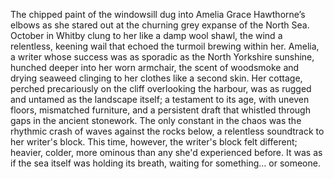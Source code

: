 The chipped paint of the windowsill dug into Amelia Grace Hawthorne’s elbows as she stared out at the churning grey expanse of the North Sea.  October in Whitby clung to her like a damp wool shawl, the wind a relentless, keening wail that echoed the turmoil brewing within her.  Amelia, a writer whose success was as sporadic as the North Yorkshire sunshine, hunched deeper into her worn armchair, the scent of woodsmoke and drying seaweed clinging to her clothes like a second skin.  Her cottage, perched precariously on the cliff overlooking the harbour, was as rugged and untamed as the landscape itself; a testament to its age, with uneven floors, mismatched furniture, and a persistent draft that whistled through gaps in the ancient stonework.  The only constant in the chaos was the rhythmic crash of waves against the rocks below, a relentless soundtrack to her writer's block.  This time, however, the writer's block felt different; heavier, colder, more ominous than any she'd experienced before.  It was as if the sea itself was holding its breath, waiting for something… or someone.
